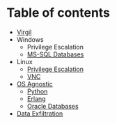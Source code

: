 # Table of contents

* [Virgil](README.md)
* Windows
  * Privilege Escalation
  * [MS-SQL Databases](windows/ms-sql-databases.md)
* Linux
  * [Privilege Escalation](linux/privilege-escalation.md)
  * [VNC](linux/vnc.md)
* [OS Agnostic](os-agnostic/README.md)
  * [Python](os-agnostic/python.md)
  * [Erlang](os-agnostic/erlang.md)
  * [Oracle Databases](os-agnostic/oracle-databases.md)
* [Data Exfiltration](data-exfiltration.md)

